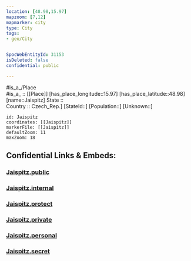 ```yaml
---
location: [48.98,15.97] 
mapzoom: [7,12] 
mapmarker: city 
type: City
tags:
- geo/City


SpocWebEntityId: 31153
isDeleted: false
confidential: public

---
```

#is_a_/Place  
#is_a_ :: [[Place]] 
[has_place_longitude::15.97] 
[has_place_latitude::48.98] 
[name::Jaispitz] 
State ::  
Country :: Czech_Rep.] 
[StateId::] 
[Population::] 
[Unknown::] 


```leaflet
id: Jaispitz
coordinates: [[Jaispitz]] 
markerFile: [[Jaispitz]] 
defaultZoom: 11 
maxZoom: 18
```


## Confidential Links & Embeds: 

### [Jaispitz.public](/_public/\Earth\Continent\Europe\Europe~Central\Czech_Republic\regions~Czech_Republic\Jihomoravský\CityJaispitz.public.md) 

### [Jaispitz.internal](/_internal/\Earth\Continent\Europe\Europe~Central\Czech_Republic\regions~Czech_Republic\Jihomoravský\CityJaispitz.internal.md) 

### [Jaispitz.protect](/_protect/\Earth\Continent\Europe\Europe~Central\Czech_Republic\regions~Czech_Republic\Jihomoravský\CityJaispitz.protect.md) 

### [Jaispitz.private](/_private/\Earth\Continent\Europe\Europe~Central\Czech_Republic\regions~Czech_Republic\Jihomoravský\CityJaispitz.private.md) 

### [Jaispitz.personal](/_personal/\Earth\Continent\Europe\Europe~Central\Czech_Republic\regions~Czech_Republic\Jihomoravský\CityJaispitz.personal.md) 

### [Jaispitz.secret](/_secret/\Earth\Continent\Europe\Europe~Central\Czech_Republic\regions~Czech_Republic\Jihomoravský\CityJaispitz.secret.md)

